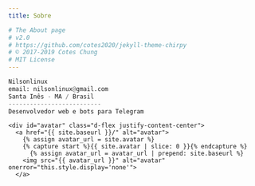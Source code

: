 ```yaml
---
title: Sobre

# The About page
# v2.0
# https://github.com/cotes2020/jekyll-theme-chirpy
# © 2017-2019 Cotes Chung
# MIT License
---
```


```python
Nilsonlinux
email: nilsonlinux@gmail.com
Santa Inês - MA / Brasil
--------------------------
Desenvolvedor web e bots para Telegram
```

    <div id="avatar" class="d-flex justify-content-center">
      <a href="{{ site.baseurl }}/" alt="avatar">
        {% assign avatar_url = site.avatar %}
        {% capture start %}{{ site.avatar | slice: 0 }}{% endcapture %}
          {% assign avatar_url = avatar_url | prepend: site.baseurl %}
        <img src="{{ avatar_url }}" alt="avatar" onerror="this.style.display='none'">
      </a>
